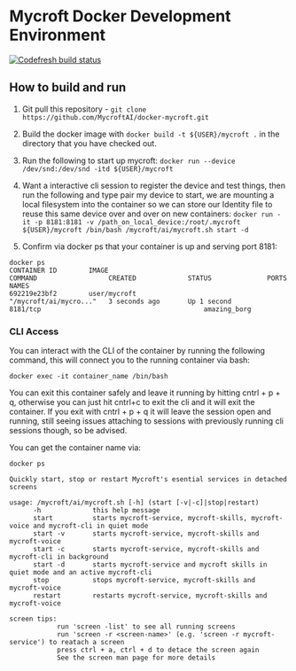 # Mycroft Docker Development Environment

[![Codefresh build status]( https://g.codefresh.io/api/badges/build?repoOwner=btotharye&repoName=docker-mycroft&branch=apt_install&pipelineName=docker-mycroft&accountName=btotharye&type=cf-1)]( https://g.codefresh.io/repositories/btotharye/docker-mycroft/builds?filter=trigger:build;branch:apt_install;service:5952e3f0b2ad780001c3a603~docker-mycroft)

## How to build and run

1. Git pull this repository - ```git clone https://github.com/MycroftAI/docker-mycroft.git```

2. Build the docker image with 
   ```docker build -t ${USER}/mycroft .``` in the directory that you have checked out.
   
3. Run the following to start up mycroft:
   ```docker run --device /dev/snd:/dev/snd -itd ${USER}/mycroft```
   
4. Want a interactive cli session to register the device and test things, then run the following and type pair my device to start, we are mounting a local filesystem into the container so we can store our Identity file to reuse this same device over and over on new containers:
   ```docker run -it -p 8181:8181 -v /path_on_local_device:/root/.mycroft ${USER}/mycroft /bin/bash /mycroft/ai/mycroft.sh start -d```

5. Confirm via docker ps that your container is up and serving port 8181:


```
docker ps
CONTAINER ID        IMAGE                                                COMMAND                  CREATED             STATUS              PORTS                                            NAMES
692219e23bf2        user/mycroft                                    "/mycroft/ai/mycro..."   3 seconds ago       Up 1 second         8181/tcp                                         amazing_borg
```

### CLI Access
You can interact with the CLI of the container by running the following command, this will connect you to the running container via bash:

```
docker exec -it container_name /bin/bash
```

You can exit this container safely and leave it running by hitting cntrl + p + q, otherwise you can just hit cntrl+c to exit the cli and it will exit the container.  If you exit with cntrl + p + q it will leave the session open and running, still seeing issues attaching to sessions with previously running cli sessions though, so be advised.


You can get the container name via:

```
docker ps
```



```
Quickly start, stop or restart Mycroft's esential services in detached screens

usage: /mycroft/ai/mycroft.sh [-h] (start [-v|-c]|stop|restart)
      -h             this help message
      start          starts mycroft-service, mycroft-skills, mycroft-voice and mycroft-cli in quiet mode
      start -v       starts mycroft-service, mycroft-skills and mycroft-voice
      start -c       starts mycroft-service, mycroft-skills and mycroft-cli in background
      start -d       starts mycroft-service and mycroft skills in quiet mode and an active mycroft-cli
      stop           stops mycroft-service, mycroft-skills and mycroft-voice
      restart        restarts mycroft-service, mycroft-skills and mycroft-voice

screen tips:
            run 'screen -list' to see all running screens
            run 'screen -r <screen-name>' (e.g. 'screen -r mycroft-service') to reatach a screen
            press ctrl + a, ctrl + d to detace the screen again
            See the screen man page for more details
```
